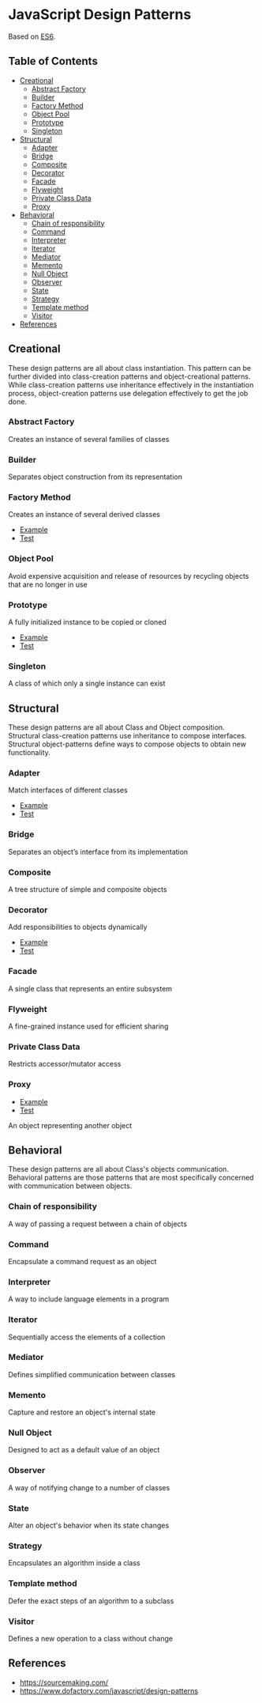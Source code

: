 # JavaScript Design Patterns

Based on [ES6](http://es6-features.org).

## Table of Contents
- [Creational](#creational)
    - [Abstract Factory](#abstract-factory)
    - [Builder](#builder)
    - [Factory Method](#factory-method)
    - [Object Pool](#object-pool)
    - [Prototype](#prototype)
    - [Singleton](#singleton)
- [Structural](#structural)
    - [Adapter](#adapter)
    - [Bridge](#bridge)
    - [Composite](#composite)
    - [Decorator](#decorator)
    - [Facade](#facade)
    - [Flyweight](#flyweight)
    - [Private Class Data](#private-class-data)
    - [Proxy](#proxy)
- [Behavioral](#behavioral)
    - [Chain of responsibility](#chain-of-responsibility)
    - [Command](#command)
    - [Interpreter](#interpreter)
    - [Iterator](#iterator)
    - [Mediator](#mediator)
    - [Memento](#memento)
    - [Null Object](#null-object)
    - [Observer](#observer)
    - [State](#state)
    - [Strategy](#strategy)
    - [Template method](#template-method)
    - [Visitor](#visitor)
- [References](#references)

## Creational

These design patterns are all about class instantiation. This pattern can be further divided into class-creation patterns and object-creational patterns. While class-creation patterns use inheritance effectively in the instantiation process, object-creation patterns use delegation effectively to get the job done.

### Abstract Factory

Creates an instance of several families of classes

### Builder

Separates object construction from its representation

### Factory Method

Creates an instance of several derived classes

- [Example](src/creational/factory.js)
- [Test](src/creational/__tests__/factory.test.js)

### Object Pool

Avoid expensive acquisition and release of resources by recycling objects that are no longer in use

### Prototype

A fully initialized instance to be copied or cloned

- [Example](src/creational/prototype.js)
- [Test](src/creational/__tests__/prototype.test.js)

### Singleton

A class of which only a single instance can exist

## Structural

These design patterns are all about Class and Object composition. Structural class-creation patterns use inheritance to compose interfaces. Structural object-patterns define ways to compose objects to obtain new functionality.

### Adapter

Match interfaces of different classes

- [Example](src/structural/adapter.js)
- [Test](src/structural/__tests__/adapter.test.js)

### Bridge

Separates an object’s interface from its implementation

### Composite

A tree structure of simple and composite objects

### Decorator

Add responsibilities to objects dynamically

- [Example](src/structural/decorator.js)
- [Test](src/structural/__tests__/decorator.test.js)

### Facade

A single class that represents an entire subsystem

### Flyweight

A fine-grained instance used for efficient sharing

### Private Class Data

Restricts accessor/mutator access

### Proxy

- [Example](src/structural/proxy.js)
- [Test](src/structural/__tests__/proxy.test.js)

An object representing another object

## Behavioral

These design patterns are all about Class's objects communication. Behavioral patterns are those patterns that are most specifically concerned with communication between objects.

### Chain of responsibility

A way of passing a request between a chain of objects

### Command

Encapsulate a command request as an object

### Interpreter

A way to include language elements in a program

### Iterator

Sequentially access the elements of a collection

### Mediator

Defines simplified communication between classes

### Memento

Capture and restore an object's internal state

### Null Object

Designed to act as a default value of an object

### Observer

A way of notifying change to a number of classes

### State

Alter an object's behavior when its state changes

### Strategy

Encapsulates an algorithm inside a class

### Template method

Defer the exact steps of an algorithm to a subclass

### Visitor

Defines a new operation to a class without change

## References

- https://sourcemaking.com/
- https://www.dofactory.com/javascript/design-patterns
